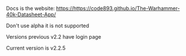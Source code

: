 <html>
  <body>
    <p>
      Docs is the website: <a href="https://https://code893.github.io/The-Warhammer-40k-Datasheet-App/">https://https://code893.github.io/The-Warhammer-40k-Datasheet-App/</a>
    </p>
    <p>
      Don't use alpha it is not supported
    </p>
    <p>
      Versions previous v2.2 have login page    
    </p>
    <p>
      Current version is v2.2.5
    </p>
  </body>
</html>
